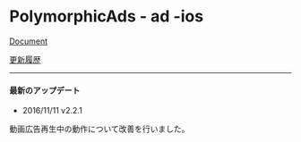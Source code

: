 # PolymorphicAds - ad -ios

[Document](https://github.com/FullSpeedInc-SmartPhoneDepartment/PolymorphicAds-ad-ios/wiki)

[更新履歴](https://github.com/FullSpeedInc-SmartPhoneDepartment/PolymorphicAds-ad-ios/wiki/%E6%9B%B4%E6%96%B0%E5%B1%A5%E6%AD%B4)

---

#### 最新のアップデート

* 2016/11/11 v2.2.1

動画広告再生中の動作について改善を行いました。
